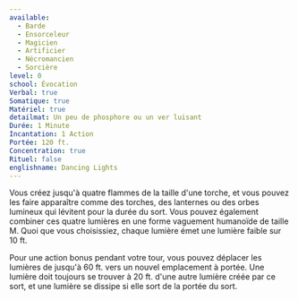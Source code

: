 ```yaml
---
available:
  - Barde
  - Ensorceleur
  - Magicien
  - Artificier
  - Nécromancien
  - Sorcière
level: 0
school: Évocation
Verbal: true
Somatique: true
Matériel: true
detailmat: Un peu de phosphore ou un ver luisant
Durée: 1 Minute
Incantation: 1 Action
Portée: 120 ft.
Concentration: true
Rituel: false
englishname: Dancing Lights
---
```

Vous créez jusqu'à quatre flammes de la taille d'une torche, et vous pouvez les faire apparaître comme des torches, des lanternes ou des orbes lumineux qui lévitent pour la durée du sort. Vous pouvez également combiner ces quatre lumières en une forme vaguement humanoïde de taille M. Quoi que vous choisissiez, chaque lumière émet une lumière faible sur 10 ft.

Pour une action bonus pendant votre tour, vous pouvez déplacer les lumières de jusqu'à 60 ft. vers un nouvel emplacement à portée. Une lumière doit toujours se trouver à 20 ft. d'une autre lumière créée par ce sort, et une lumière se dissipe si elle sort de la portée du sort.
